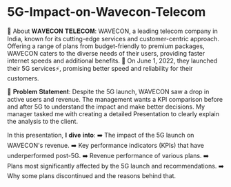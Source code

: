 # 5G-Impact-on-Wavecon-Telecom

🚀 About 𝐖𝐀𝐕𝐄𝐂𝐎𝐍 𝐓𝐄𝐋𝐄𝐂𝐎𝐌:
WAVECON, a leading telecom company in India, known for its cutting-edge services and customer-centric approach. Offering a range of plans from budget-friendly to premium packages, WAVECON caters to the diverse needs of their users, providing faster internet speeds and additional benefits. 
📅 On June 1, 2022, they launched their 5G services⚡, promising better speed and reliability for their customers.

📍 𝐏𝐫𝐨𝐛𝐥𝐞𝐦 𝐒𝐭𝐚𝐭𝐞𝐦𝐞𝐧𝐭:
Despite the 5G launch, WAVECON saw a drop in active users and revenue. The management wants a KPI comparison before and after 5G to understand the impact and make better decisions. My manager tasked me with creating a detailed Presentation to clearly explain the analysis to the client.

In this presentation, 𝐈 𝐝𝐢𝐯𝐞 𝐢𝐧𝐭𝐨:
➡️ The impact of the 5G launch on WAVECON's revenue.
➡️ Key performance indicators (KPIs) that have underperformed post-5G.
➡️ Revenue performance of various plans.
➡️ Plans most significantly affected by the 5G launch and recommendations.
➡️ Why some plans discontinued and the reasons behind that.
